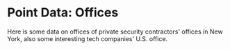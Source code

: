 Point Data: Offices
===================

Here is some data on offices of private security contractors' offices in New York, also some interesting tech companies' U.S. office. 